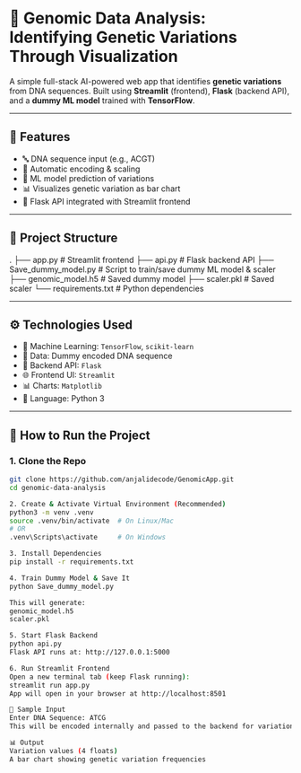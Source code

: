 # 🧬 Genomic Data Analysis: Identifying Genetic Variations Through Visualization

A simple full-stack AI-powered web app that identifies **genetic variations** from DNA sequences. Built using **Streamlit** (frontend), **Flask** (backend API), and a **dummy ML model** trained with **TensorFlow**.

---

## 📌 Features

- 🔤 DNA sequence input (e.g., ACGT)
- 🔄 Automatic encoding & scaling
- 🧠 ML model prediction of variations
- 📊 Visualizes genetic variation as bar chart
- 🔗 Flask API integrated with Streamlit frontend

---

## 📁 Project Structure

.
├── app.py # Streamlit frontend
├── api.py # Flask backend API
├── Save_dummy_model.py # Script to train/save dummy ML model & scaler
├── genomic_model.h5 # Saved dummy model
├── scaler.pkl # Saved scaler
└── requirements.txt # Python dependencies

---

## ⚙️ Technologies Used

- 🧠 Machine Learning: `TensorFlow`, `scikit-learn`
- 🧪 Data: Dummy encoded DNA sequence
- 🧰 Backend API: `Flask`
- 🌐 Frontend UI: `Streamlit`
- 📊 Charts: `Matplotlib`
- 🐍 Language: Python 3

---

## 🚀 How to Run the Project

### 1. Clone the Repo

```bash
git clone https://github.com/anjalidecode/GenomicApp.git
cd genomic-data-analysis

2. Create & Activate Virtual Environment (Recommended)
python3 -m venv .venv
source .venv/bin/activate  # On Linux/Mac
# OR
.venv\Scripts\activate     # On Windows

3. Install Dependencies
pip install -r requirements.txt

4. Train Dummy Model & Save It
python Save_dummy_model.py

This will generate:
genomic_model.h5
scaler.pkl

5. Start Flask Backend
python api.py
Flask API runs at: http://127.0.0.1:5000

6. Run Streamlit Frontend
Open a new terminal tab (keep Flask running):
streamlit run app.py
App will open in your browser at http://localhost:8501

🧪 Sample Input
Enter DNA Sequence: ATCG
This will be encoded internally and passed to the backend for variation prediction.

📊 Output
Variation values (4 floats)
A bar chart showing genetic variation frequencies

```
